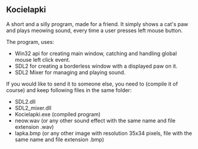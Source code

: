 ## Kocielapki
A short and a silly program, made for a friend. It simply shows a cat's paw and plays meowing sound, every time a user presses left mouse button.

The program, uses:
- Win32 api for creating main window, catching and handling global mouse left click event.
- SDL2 for creating a borderless window with a displayed paw on it.
- SDL2 Mixer for managing and playing sound.

If you would like to send it to someone else, you need to (compile it of course) and keep following files in the same folder:
- SDL2.dll
- SDL2_mixer.dll
- Kocielapki.exe (compiled program)
- neow.wav (or any other sound effect with the same name and file extension .wav)
- lapka.bmp (or any other image with resolution 35x34 pixels, file with the same name and file extension .bmp)
